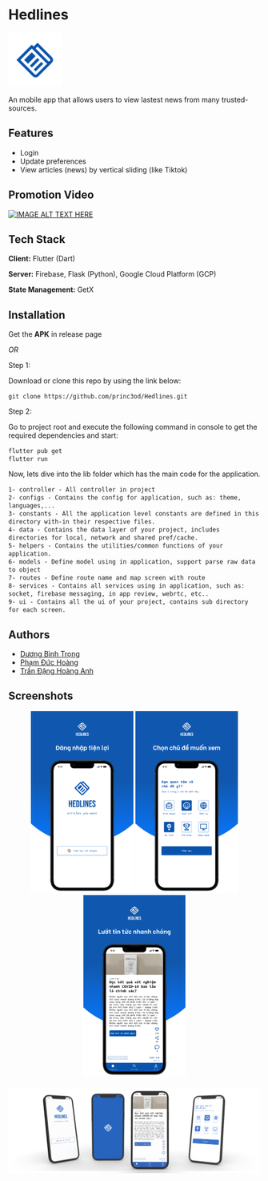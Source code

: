# Hedlines

<img src="./assets/images/readme/logo.png" alt="Hedlines" width = "108"/>

An mobile app that allows users to view lastest news from many trusted-sources.

## Features

- Login
- Update preferences
- View articles (news) by vertical sliding (like Tiktok)

## Promotion Video

[![IMAGE ALT TEXT HERE](https://img.youtube.com/watch?v=pnq9gxAfEC8/0.jpg)](https://www.youtube.com/watch?v=pnq9gxAfEC8)

## Tech Stack

**Client:** Flutter (Dart)

**Server:** Firebase, Flask (Python), Google Cloud Platform (GCP)

**State Management:** GetX

## Installation

Get the **APK** in release page

*OR*

Step 1:

Download or clone this repo by using the link below:

```terminal
git clone https://github.com/princ3od/Hedlines.git
```

Step 2:

Go to project root and execute the following command in console to get the required dependencies and start:

```terminal
flutter pub get
flutter run
```

Now, lets dive into the lib folder which has the main code for the application.

```terminal
1- controller - All controller in project
2- configs - Contains the config for application, such as: theme, languages,...
3- constants - All the application level constants are defined in this directory with-in their respective files.
4- data - Contains the data layer of your project, includes directories for local, network and shared pref/cache.
5- helpers - Contains the utilities/common functions of your application.
6- models - Define model using in application, support parse raw data to object
7- routes - Define route name and map screen with route
8- services - Contains all services using in application, such as: socket, firebase messaging, in app review, webrtc, etc..
9- ui - Contains all the ui of your project, contains sub directory for each screen.
```

## Authors

- [Dương Bình Trọng](https://www.github.com/princ3od)
- [Phạm Đức Hoàng](https://github.com/PRID021)
- [Trần Đặng Hoàng Anh](https://github.com/TranDangHoangAnh)

## Screenshots

<p align="center">
 <img src="./assets/images/readme/promotion1.png" alt="drawing" height="364"/>
 <img src="./assets/images/readme/promotion2.png" alt="drawing" height="364"/>
 <img src="./assets/images/readme/promotion3.png" alt="drawing" height="364"/>
<br/>
<br/>
 <img src="./assets/images/readme/promotion4.png" alt="Preview"/>
</p>
